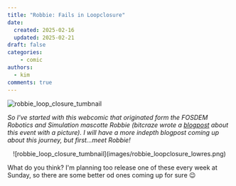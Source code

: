 ```yaml
---
title: "Robbie: Fails in Loopclosure"
date:
  created: 2025-02-16
  updated: 2025-02-21
draft: false
categories: 
    - comic
authors:
  - kim
comments: true
---
```

<script data-goatcounter="https://knmcguire.goatcounter.com/count"
async src="//gc.zgo.at/count.js"></script>

<p><img alt="robbie_loop_closure_tumbnail" src="https://knmcguire.github.io/blog/images/robbie_loopclosure_lowres.png" width="100" /></p>


*So I've started with this webcomic that originated form the FOSDEM Robotics and Simulation mascotte Robbie (bitcraze wrote a [blogpost](https://www.bitcraze.io/2025/02/fosdem-25/) about this event with a picture). I will have a more indepth blogpost coming up about this journey, but first...meet Robbie!*

<!-- more -->

<center>![robbie_loop_closure_tumbnail](images/robbie_loopclosure_lowres.png)</center>

What do you think? I'm planning too release one of these every week at Sunday, so there are some better od ones coming up for sure :wink:
